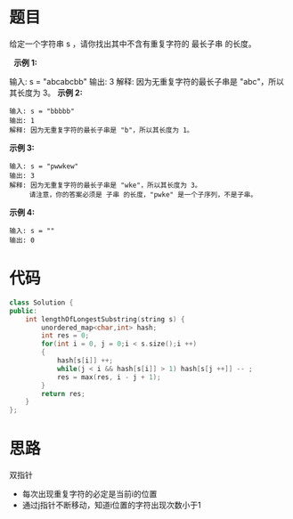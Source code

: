 # 题目
给定一个字符串 s ，请你找出其中不含有重复字符的 最长子串 的长度。

 
**示例 1:**

输入: s = "abcabcbb"
输出: 3 
解释: 因为无重复字符的最长子串是 "abc"，所以其长度为 3。
**示例 2:**
```
输入: s = "bbbbb"
输出: 1
解释: 因为无重复字符的最长子串是 "b"，所以其长度为 1。
```
**示例 3:**
```
输入: s = "pwwkew"
输出: 3
解释: 因为无重复字符的最长子串是 "wke"，所以其长度为 3。
     请注意，你的答案必须是 子串 的长度，"pwke" 是一个子序列，不是子串。
```
**示例 4:**
```
输入: s = ""
输出: 0
```
# 代码
```c++
class Solution {
public:
    int lengthOfLongestSubstring(string s) {
        unordered_map<char,int> hash;
        int res = 0;
        for(int i = 0, j = 0;i < s.size();i ++)
        {
            hash[s[i]] ++;
            while(j < i && hash[s[i]] > 1) hash[s[j ++]] -- ;
            res = max(res, i - j + 1);
        }
        return res;
    }
};
```
# 思路
双指针
- 每次出现重复字符的必定是当前i的位置
- 通过j指针不断移动，知道i位置的字符出现次数小于1
